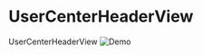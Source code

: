 # UserCenterHeaderView
UserCenterHeaderView
![Demo](https://github.com/MrDML/DMLPhotoBrowser/blob/master/photo.gif)
